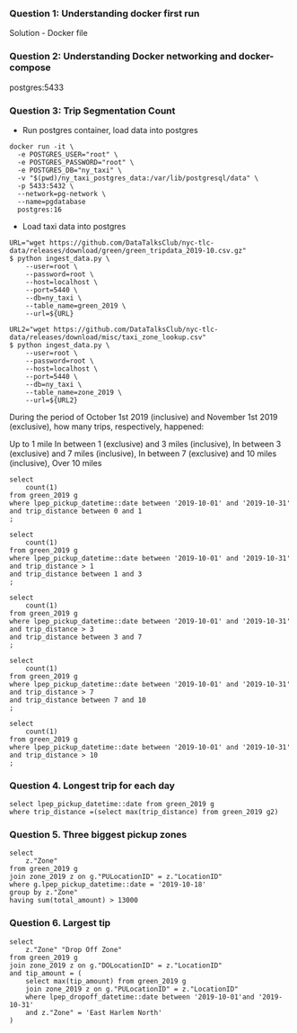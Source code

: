 ### Question 1: Understanding docker first run
Solution - Docker file

### Question 2: Understanding Docker networking and docker-compose
postgres:5433

### Question 3: Trip Segmentation Count
- Run postgres container, load data into postgres
```
docker run -it \
  -e POSTGRES_USER="root" \
  -e POSTGRES_PASSWORD="root" \
  -e POSTGRES_DB="ny_taxi" \
  -v "$(pwd)/ny_taxi_postgres_data:/var/lib/postgresql/data" \
  -p 5433:5432 \
  --network=pg-network \
  --name=pgdatabase
  postgres:16
```
- Load taxi data into postgres
```
URL="wget https://github.com/DataTalksClub/nyc-tlc-data/releases/download/green/green_tripdata_2019-10.csv.gz"
$ python ingest_data.py \
    --user=root \
    --password=root \
    --host=localhost \
    --port=5440 \
    --db=ny_taxi \
    --table_name=green_2019 \
    --url=${URL}

URL2="wget https://github.com/DataTalksClub/nyc-tlc-data/releases/download/misc/taxi_zone_lookup.csv"
$ python ingest_data.py \
    --user=root \
    --password=root \
    --host=localhost \
    --port=5440 \
    --db=ny_taxi \
    --table_name=zone_2019 \
    --url=${URL2}
  ```

During the period of October 1st 2019 (inclusive) and November 1st 2019 (exclusive), how many trips, respectively, happened:

Up to 1 mile
In between 1 (exclusive) and 3 miles (inclusive),
In between 3 (exclusive) and 7 miles (inclusive),
In between 7 (exclusive) and 10 miles (inclusive),
Over 10 miles
```
select 
	count(1)
from green_2019 g 
where lpep_pickup_datetime::date between '2019-10-01' and '2019-10-31'
and trip_distance between 0 and 1
;

select 
	count(1)
from green_2019 g 
where lpep_pickup_datetime::date between '2019-10-01' and '2019-10-31'
and trip_distance > 1
and trip_distance between 1 and 3
;

select 
	count(1)
from green_2019 g 
where lpep_pickup_datetime::date between '2019-10-01' and '2019-10-31'
and trip_distance > 3
and trip_distance between 3 and 7
;

select 
	count(1)
from green_2019 g 
where lpep_pickup_datetime::date between '2019-10-01' and '2019-10-31'
and trip_distance > 7
and trip_distance between 7 and 10
;

select 
	count(1)
from green_2019 g 
where lpep_pickup_datetime::date between '2019-10-01' and '2019-10-31'
and trip_distance > 10
;
```

### Question 4. Longest trip for each day
```
select lpep_pickup_datetime::date from green_2019 g 
where trip_distance =(select max(trip_distance) from green_2019 g2)
```

### Question 5. Three biggest pickup zones
```
select 
	z."Zone" 
from green_2019 g 
join zone_2019 z on g."PULocationID" = z."LocationID" 
where g.lpep_pickup_datetime::date = '2019-10-18'
group by z."Zone" 
having sum(total_amount) > 13000
```

### Question 6. Largest tip
```
select 
	z."Zone" "Drop Off Zone"
from green_2019 g 
join zone_2019 z on g."DOLocationID" = z."LocationID" 
and tip_amount = (
	select max(tip_amount) from green_2019 g 
	join zone_2019 z on g."PULocationID" = z."LocationID" 
	where lpep_dropoff_datetime::date between '2019-10-01'and '2019-10-31'
	and z."Zone" = 'East Harlem North'
)
```